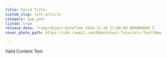 ```yaml
---
title: Valid Title
custom_slug: test-article
category: gap_year
listed: true
release_date: !ruby/object:DateTime 2014-11-20 11:00:00.000000000 Z
cover_photo_path: https://cdn.rawgit.com/MakeSchool-Tutorials-Test/News_Tests/4cb8a37f9f5ac8c276b2d9806dbabb0ab72666db/2858f9b1-df88-4118-934e-70067b7ac8b4/cover_photo.jpeg

---
```

Valid Content Text